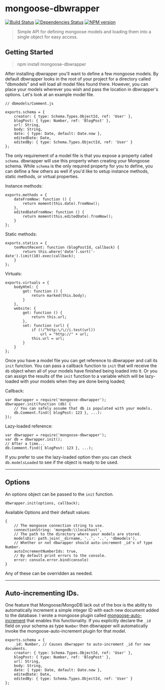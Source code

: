 # mongoose-dbwrapper

[![Build Status](https://travis-ci.org/Chevex/mongoose-dbwrapper.png)](https://travis-ci.org/Chevex/mongoose-dbwrapper)
[![Dependencies Status](https://gemnasium.com/Chevex/mongoose-dbwrapper.png)](https://gemnasium.com/Chevex/mongoose-dbwrapper)
[![NPM version](https://badge.fury.io/js/mongoose-dbwrapper.png)](http://badge.fury.io/js/dbwrapper)

> Simple API for defining mongoose models and loading them into a single object for easy access.

## Getting Started

> npm install mongoose-dbwrapper

After installing dbwrapper you'll want to define a few mongoose models. By default dbwrapper looks in the root of your project for a directory called "dbmodels" and will load all model files found there. However, you can place your models wherever you wish and pass the location in dbwrapper's options. Let's look at an example model file.

    // dbmodels/Comment.js

    exports.schema = {
        creator: { type: Schema.Types.ObjectId, ref: 'User' },
        blogPost: { type: Number, ref: 'BlogPost' },
        url: String,
        body: String,
        date: { type: Date, default: Date.now },
        editedDate: Date,
        editedBy: { type: Schema.Types.ObjectId, ref: 'User' }
    };

The only requirement of a model file is that you expose a property called `schema`. dbwrapper will use this property when creating your Mongoose schema. While `schema` is the only required property for you to define, you can define a few others as well if you'd like to setup instance methods, static methods, or virtual properties.

Instance methods:

    exports.methods = {
        dateFromNow: function () {
            return moment(this.date).fromNow();
        },
        editedDateFromNow: function () {
            return moment(this.editedDate).fromNow();
        }
    };

Static methods:

    exports.statics = {
        tenMostRecent: function (blogPostId, callback) {
            return this.where('date').sort('-date').limit(10).exec(callback);
        }
    };

Virtuals:

    exports.virtuals = {
        bodyHtml: {
            get: function () {
                return marked(this.body);
            }
        },
        website: {
            get: function () {
                return this.url;
            },
            set: function (url) {
                if (!/^http:\/\//i.test(url))
                    url = "http://" + url;
                this.url = url;
            }
        }
    };

Once you have a model file you can get reference to dbwrapper and call its `init` function. You can pass a callback function to `init` that will receive the `db` object when all of your models have finished being loaded into it. Or you can assign the results of the `init` function to a variable which will be lazy-loaded with your models when they are done being loaded;

Callback:

    var dbwrapper = require('mongoose-dbwrapper');
    dbwrapper.init(function (db) {
        // You can safely assume that db is populated with your models.
        db.Comment.find({ blogPost: 123 }, ...):
    });

Lazy-loaded reference:

    var dbwrapper = require('mongoose-dbwrapper');
    var db = dbwrapper.init();
    // After a time...
    db.Comment.find({ blogPost: 123 }, ...);

If you prefer to use the lazy-loaded option then you can check `db.modelsLoaded` to see if the object is ready to be used.

---

## Options

An options object can be passed to the `init` function.

    dbwrapper.init(options, callback);

Available Options and their default values:

    {
        // The mongoose connection string to use.
        connectionString: 'mongodb:\\localhost',
        // The path to the directory where your models are stored.
        modelsDir: path.join(__dirname, '..', '..', 'dbmodels'),
        // Whether or not dbwrapper should auto-increment _id's of type Number.
        autoIncrementNumberIds: true,
        // By default print errors to the console.
        error: console.error.bind(console)
    }

Any of these can be overridden as needed.

---

## Auto-incrementing IDs.

One feature that Mongoose/MongoDB lack out of the box is the ability to automatically increment a simple integer ID with each new document added to the database. I wrote a mongoose plugin called [mongoose-auto-increment](http://github.com/Chevex/mongoose-auto-increment) that enables this functionality. If you explicitly declare the `_id` field on your schema as type `Number` then dbwrapper will automatically invoke the mongoose-auto-increment plugin for that model.

    exports.schema = {
        _id: Number, // Causes dbwrapper to auto-increment _id for new documents.
        creator: { type: Schema.Types.ObjectId, ref: 'User' },
        blogPost: { type: Number, ref: 'BlogPost' },
        url: String,
        body: String,
        date: { type: Date, default: Date.now },
        editedDate: Date,
        editedBy: { type: Schema.Types.ObjectId, ref: 'User' }
    };